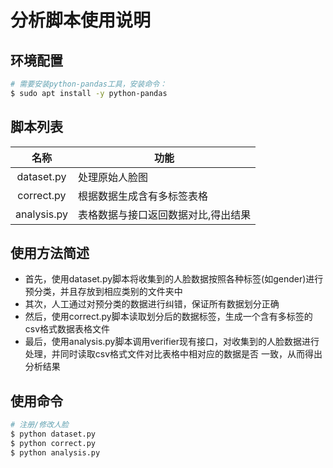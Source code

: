 # 分析脚本使用说明

## 环境配置
```bash
# 需要安装python-pandas工具，安装命令：
$ sudo apt install -y python-pandas
```
## 脚本列表

|名称|功能|
|:--:|--|
|dataset.py|处理原始人脸图|
|correct.py|根据数据生成含有多标签表格|
|analysis.py|表格数据与接口返回数据对比,得出结果|

## 使用方法简述

- 首先，使用dataset.py脚本将收集到的人脸数据按照各种标签(如gender)进行预分类，并且存放到相应类别的文件夹中
- 其次，人工通过对预分类的数据进行纠错，保证所有数据划分正确
- 然后，使用correct.py脚本读取划分后的数据标签，生成一个含有多标签的csv格式数据表格文件
- 最后，使用analysis.py脚本调用verifier现有接口，对收集到的人脸数据进行处理，并同时读取csv格式文件对比表格中相对应的数据是否
一致，从而得出分析结果

## 使用命令
```bash
# 注册/修改人脸
$ python dataset.py
$ python correct.py
$ python analysis.py
```
